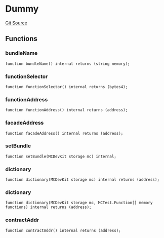 # Dummy
[Git Source](https://github.com/metacontract/mc/blob/c3fc2b414d37afc92bb1cf2e606b4b2bede47403/resources/devkit/api-reference/Flattened.sol)


## Functions
### bundleName


```solidity
function bundleName() internal returns (string memory);
```

### functionSelector


```solidity
function functionSelector() internal returns (bytes4);
```

### functionAddress


```solidity
function functionAddress() internal returns (address);
```

### facadeAddress


```solidity
function facadeAddress() internal returns (address);
```

### setBundle


```solidity
function setBundle(MCDevKit storage mc) internal;
```

### dictionary


```solidity
function dictionary(MCDevKit storage mc) internal returns (address);
```

### dictionary


```solidity
function dictionary(MCDevKit storage mc, MCTest.Function[] memory functions) internal returns (address);
```

### contractAddr


```solidity
function contractAddr() internal returns (address);
```

